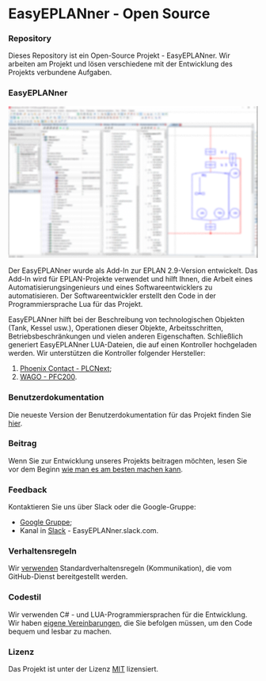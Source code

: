 ﻿# EasyEPLANner - Open Source

### Repository
Dieses Repository ist ein Open-Source Projekt - EasyEPLANner.
Wir arbeiten am Projekt und lösen verschiedene mit der Entwicklung des Projekts verbundene Aufgaben.

### EasyEPLANner
![](../user_manual/images/EasyEPLANnerPreview.png)

Der EasyEPLANner wurde als Add-In zur EPLAN 2.9-Version entwickelt. Das Add-In wird für EPLAN-Projekte verwendet und hilft Ihnen, die Arbeit eines Automatisierungsingenieurs und eines Softwareentwicklers zu automatisieren. Der Softwareentwickler erstellt den Code in der Programmiersprache Lua für das Projekt.

EasyEPLANner hilft bei der Beschreibung von technologischen Objekten (Tank, Kessel usw.), Operationen dieser Objekte, Arbeitsschritten, Betriebsbeschränkungen und vielen anderen Eigenschaften. Schließlich generiert EasyEPLANner LUA-Dateien, die auf einen Kontroller hochgeladen werden. Wir unterstützen die Kontroller folgender Hersteller:

1. [Phoenix Contact - PLCNext](https://github.com/plcnext);
2. [WAGO - PFC200](https://github.com/WAGO).

### Benutzerdokumentation
Die neueste Version der Benutzerdokumentation für das Projekt finden Sie [hier](../user_manual/ReadMe.md).

### Beitrag
Wenn Sie zur Entwicklung unseres Projekts beitragen möchten, lesen Sie vor dem Beginn [wie man es am besten machen kann](../contributing.md).

### Feedback
Kontaktieren Sie uns über Slack oder die Google-Gruppe:
* [Google Gruppe](https://groups.google.com/forum/#!forum/EasyEPLANner);
* Kanal in [Slack](https://slack.com) - EasyEPLANner.slack.com.

### Verhaltensregeln
Wir [verwenden](../CODE_OF_CONDUCT.md)
Standardverhaltensregeln (Kommunikation), die vom GitHub-Dienst bereitgestellt werden.

### Codestil
Wir verwenden C# - und LUA-Programmiersprachen für die Entwicklung. Wir haben [eigene Vereinbarungen](../codestyle.md), die Sie befolgen müssen, um den Code bequem und lesbar zu machen.


### Lizenz
Das Projekt ist unter der Lizenz [MIT](../../LICENSE.txt) lizensiert.
